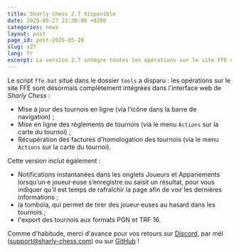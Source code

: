 ```yaml
---
title: Sharly Chess 2.7 disponible
date: 2025-05-27 22:30:00 +0200
categories: news
layout: post
page_id: post-2025-05-28
slug: v27
lang: fr
excerpt: La version 2.7 intègre toutes les opérations sur le site FFE dans l'interface web, et apporte la tombola et les exports PGN et TRF16.
---
```


Le script `ffe.bat` situé dans le dossier `tools` a disparu : les opérations sur le site FFE sont désormais complètement intégrées dans l'interface web de _Sharly Chess_ :

- Mise à jour des tournois en ligne (via l’icône dans la barre de navigation) ;
- Mise en ligne des règlements de tournois (via le menu `Actions` sur la carte du tournoi) ;
- Récupération des factures d'homologation des tournois (via le menu `Actions` sur la carte du tournoi).

Cette version inclut également :
- Notifications instantanées dans les onglets Joueurs et Appariements lorsqu’un·e joueur·euse s’enregistre ou saisit un résultat, pour vous indiquer qu’il est temps de rafraîchir la page afin de voir les dernières informations ;
- la tombola, qui permet de tirer des joueur·euses au hasard dans les tournois ;
- l'export des tournois aux formats PGN et TRF 16.

Comme d'habitude, merci d'avance pour vos retours sur [Discord](https://discord.gg/WGG87eJzQZ), par mél ([support@sharly-chess.com](mailto:support@sharly-chess.com)) ou sur [GitHub](https://github.com/sharly-chess/sharly-chess/issues) !
